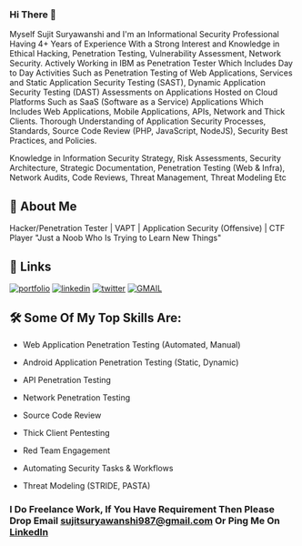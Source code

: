 ### Hi There 👋

<!--
**codeh4ck3r/codeh4ck3r** is a ✨ _special_ ✨ repository because its `README.md` (this file) appears on your GitHub profile.

Here are some ideas to get you started:

- 🔭 I’m currently working on ...
- 🌱 I’m currently learning ...
- 👯 I’m looking to collaborate on ...
- 🤔 I’m looking for help with ...
- 💬 Ask me about ...
- 📫 How to reach me: ...
- 😄 Pronouns: ...
- ⚡ Fun fact: ...
-->







Myself Sujit Suryawanshi and I'm an Informational Security Professional Having 4+ Years of Experience With a Strong Interest and Knowledge in Ethical Hacking, Penetration Testing, Vulnerability Assessment, Network Security. Actively Working in IBM as Penetration Tester Which Includes Day to Day Activities Such as Penetration Testing of Web Applications, Services and Static Application Security Testing (SAST), Dynamic Application Security Testing (DAST) Assessments on Applications Hosted on Cloud Platforms Such as SaaS (Software as a Service) Applications Which Includes Web Applications, Mobile Applications, APIs, Network and Thick Clients. Thorough Understanding of Application Security Processes, Standards, Source Code Review (PHP, JavaScript, NodeJS), Security Best Practices, and Policies.

Knowledge in Information Security Strategy, Risk Assessments, Security Architecture, Strategic Documentation, Penetration Testing (Web & Infra), Network Audits, Code Reviews, Threat Management, Threat Modeling Etc





## 🚀 About Me

Hacker/Penetration Tester | VAPT | Application Security (Offensive) | CTF Player
"Just a Noob Who Is Trying to Learn New Things"










## 🔗 Links

[![portfolio](https://img.shields.io/badge/my_portfolio-000?style=for-the-badge&logo=ko-fi&logoColor=white)](https://codeh4ck3r.github.io/) [![linkedin](https://img.shields.io/badge/linkedin-0A66C2?style=for-the-badge&logo=linkedin&logoColor=white)](https://www.linkedin.com/in/codeh4ck3r/) [![twitter](https://img.shields.io/badge/twitter-1DA1F2?style=for-the-badge&logo=twitter&logoColor=white)](https://twitter.com/_codeh4ck3r) [![GMAIL](https://img.shields.io/badge/Gmail-D14836?style=for-the-badge&logo=gmail&logoColor=white)](mailto:sujitsuryawanshi987@gmail.com)







## 🛠 Some Of My Top Skills Are:

- Web Application Penetration Testing (Automated, Manual)

- Android Application Penetration Testing (Static, Dynamic)

- API Penetration Testing

- Network Penetration Testing

- Source Code Review

- Thick Client Pentesting

- Red Team Engagement 

- Automating Security Tasks & Workflows

- Threat Modeling (STRIDE, PASTA)




### I Do Freelance Work, If You Have Requirement Then Please Drop Email sujitsuryawanshi987@gmail.com Or Ping Me On [LinkedIn](https://www.linkedin.com/in/codeh4ck3r/)
